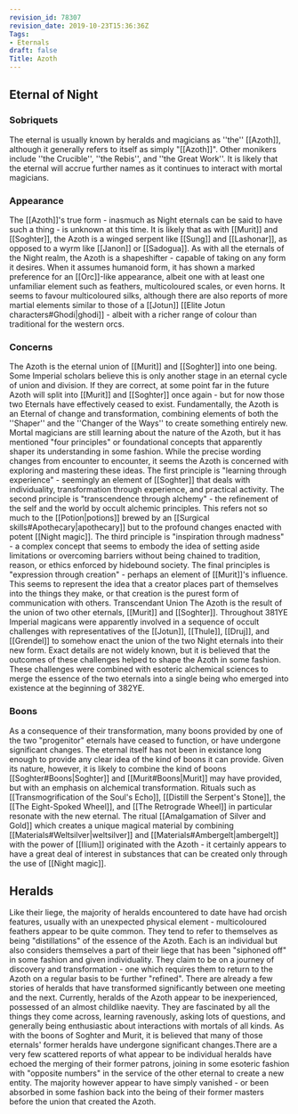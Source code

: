 ```yaml
---
revision_id: 78307
revision_date: 2019-10-23T15:36:36Z
Tags:
- Eternals
draft: false
Title: Azoth
---
```

## Eternal of Night
### Sobriquets
The eternal is usually known by heralds and magicians as ''the'' [[Azoth]], although it generally refers to itself as simply "[[Azoth]]". 
Other monikers include ''the Crucible'', ''the Rebis'', and ''the Great Work''. It is likely that the eternal will accrue further names as it continues to interact with mortal magicians.
### Appearance
The [[Azoth]]'s true form - inasmuch as Night eternals can be said to have such a thing - is unknown at this time. It is likely that as with [[Murit]] and [[Soghter]], the Azoth is a winged serpent like [[Sung]] and [[Lashonar]], as opposed to a wyrm like [[Janon]] or [[Sadogua]]. As with all the eternals of the Night realm, the Azoth is a shapeshifter - capable of taking on any form it desires. 
When it assumes humanoid form, it has shown a marked preference for an [[Orc]]-like appearance, albeit one with at least one unfamiliar element such as feathers, multicoloured scales, or even horns. It seems to favour multicoloured silks, although there are also reports of more martial elements similar to those of a [[Jotun]] [[Elite Jotun characters#Ghodi|ghodi]] - albeit with a richer range of colour than traditional for the western orcs.
### Concerns
The Azoth is the eternal union of [[Murit]] and [[Soghter]] into one being. Some Imperial scholars believe this is only another stage in an eternal cycle of union and division. If they are correct, at some point far in the future Azoth will split into [[Murit]] and [[Soghter]] once again - but for now those two Eternals have effectively ceased to exist. Fundamentally, the Azoth is an Eternal of change and transformation, combining elements of both the ''Shaper'' and the ''Changer of the Ways'' to create something entirely new.
Mortal magicians are still learning about the nature of the Azoth, but it has mentioned "four principles" or foundational concepts that apparently shaper its understanding in some fashion. While the precise wording changes from encounter to encounter, it seems the Azoth is concerned with exploring and mastering these ideas. The first principle is "learning through experience" - seemingly an element of [[Soghter]] that deals with individuality, transformation through experience, and practical activity. The second principle is "transcendence through alchemy" - the refinement of the self and the world by occult alchemic principles. This refers not so much to the [[Potion|potions]] brewed by an [[Surgical skills#Apothecary|apothecary]] but to the profound changes enacted with potent [[Night magic]]. The third principle is "inspiration through madness" - a complex concept that seems to embody the idea of setting aside limitations or overcoming barriers without being chained to tradition, reason, or ethics enforced by hidebound society. The final principles is "expression through creation" - perhaps an element of [[Murit]]'s influence. This seems to represent the idea that a creator places part of themselves into the things they make, or that creation is the purest form of communication with others.
Transcendant Union
The Azoth is the result of the union of two other eternals, [[Murit]] and [[Soghter]]. Throughout 381YE Imperial magicans were apparently involved in a sequence of occult challenges with representatives of the [[Jotun]], [[Thule]], [[Druj]], and [[Grendel]] to somehow enact the union of the two Night eternals into their new form. Exact details are not widely known, but it is believed that the outcomes of these challenges helped to shape the Azoth in some fashion. These challenges were combined with esoteric alchemical sciences to merge the essence of the two eternals into a single being who emerged into existence at the beginning of 382YE.
### Boons
As a consequence of their transformation, many boons provided by one of the two "progenitor" eternals have ceased to function, or have undergone significant changes. The eternal itself has not been in existance long enough to provide any clear idea of the kind of boons it can provide. Given its nature, however, it is likely to combine the kind of boons [[Soghter#Boons|Soghter]] and [[Murit#Boons|Murit]] may have provided, but with an emphasis on alchemical transformation. 
Rituals such as [[Transmogrification of the Soul's Echo]], [[Distill the Serpent's Stone]], the [[The Eight-Spoked Wheel]], and [[The Retrograde Wheel]] in particular resonate with the new eternal. The ritual [[Amalgamation of Silver and Gold]] which creates a unique magical material by combining [[Materials#Weltsilver|weltsilver]] and [[Materials#Ambergelt|ambergelt]] with the power of [[Ilium]] originated with the Azoth - it certainly appears to have a great deal of interest in substances that can be created only through the use of [[Night magic]].
## Heralds
Like their liege, the majority of heralds encountered to date have had orcish features, usually with an unexpected physical element - multicoloured feathers appear to be quite common. They tend to refer to themselves as being "distillations" of the essence of the Azoth. Each is an individual but also considers themselves a part of their liege that has been "siphoned off" in some fashion and given individuality. They claim to be on a journey of discovery and transformation - one which requires them to return to the Azoth on a regular basis to be further "refined". There are already a few stories of heralds that have transformed significantly between one meeting and the next. Currently, heralds of the Azoth appear to be inexperienced, possessed of an almost childlike naevity. They are fascinated by all the things they come across, learning ravenously, asking lots of questions, and generally being enthusiastic about interactions with mortals of all kinds.
As with the boons of Soghter and Murit, it is believed that many of those eternals' former heralds have undergone significant changes.There are a very few scattered reports of what appear to be individual heralds have echoed the merging of their former patrons, joining in some esoteric fashion with "opposite numbers" in the service of the other eternal to create a new entity. The majority however appear to have simply vanished - or been absorbed in some fashion back into the being of their former masters before the union that created the Azoth.